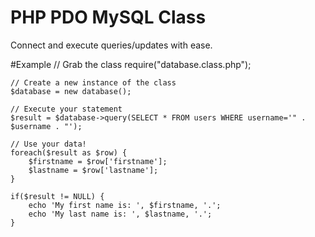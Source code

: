 # PHP PDO MySQL Class
Connect and execute queries/updates with ease.

#Example
    // Grab the class
    require("database.class.php");
    
    // Create a new instance of the class
    $database = new database();
    
    // Execute your statement
    $result = $database->query(SELECT * FROM users WHERE username='" . $username . "');
    
    // Use your data!
    foreach($result as $row) {
    	$firstname = $row['firstname'];
    	$lastname = $row['lastname'];
    }
    
    if($result != NULL) {
    	echo 'My first name is: ', $firstname, '.';
    	echo 'My last name is: ', $lastname, '.';
    }
